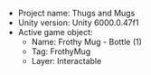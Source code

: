                                                                                                                                                                                                                                                                                                                                                                                                                                                                                                                                  
<!-- UNITY CODE ASSIST INSTRUCTIONS START -->
- Project name: Thugs and Mugs
- Unity version: Unity 6000.0.47f1
- Active game object:
  - Name: Frothy Mug - Bottle (1)
  - Tag: FrothyMug
  - Layer: Interactable
<!-- UNITY CODE ASSIST INSTRUCTIONS END -->